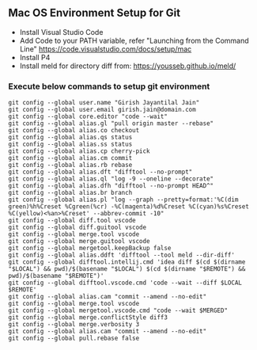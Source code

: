 ## Mac OS Environment Setup for Git

* Install Visual Studio Code
* Add Code to your PATH variable, refer "Launching from the Command Line" https://code.visualstudio.com/docs/setup/mac
* Install P4
* Install meld for directory diff from: https://yousseb.github.io/meld/

### Execute below commands to setup git environment

```
git config --global user.name "Girish Jayantilal Jain"
git config --global user.email girish.jain@domain.com
git config --global core.editor "code --wait"
git config --global alias.gl "pull origin master --rebase"
git config --global alias.co checkout
git config --global alias.qs status
git config --global alias.ss status
git config --global alias.cp cherry-pick
git config --global alias.cm commit
git config --global alias.rb rebase
git config --global alias.dft "difftool --no-prompt"
git config --global alias.ql "log -9 --oneline --decorate"
git config --global alias.dfh "difftool --no-prompt HEAD^"
git config --global alias.br branch
git config --global alias.pl "log --graph --pretty=format:'%C(dim green)%h%Creset %Cgreen(%cr) -%C(magenta)%d%Creset %C(cyan)%s%Creset %C(yellow)<%an>%Creset' --abbrev-commit -10"
git config --global diff.tool vscode
git config --global diff.guitool vscode
git config --global merge.tool vscode
git config --global merge.guitool vscode
git config --global mergetool.keepBackup false
git config --global alias.ddft 'difftool --tool meld --dir-diff'
git config --global difftool.intellij.cmd 'idea diff $(cd $(dirname "$LOCAL") && pwd)/$(basename "$LOCAL") $(cd $(dirname "$REMOTE") && pwd)/$(basename "$REMOTE")'
git config --global difftool.vscode.cmd 'code --wait --diff $LOCAL $REMOTE'
git config --global alias.cam "commit --amend --no-edit"
git config --global merge.tool vscode
git config --global mergetool.vscode.cmd "code --wait $MERGED"
git config --global merge.conflictStyle diff3
git config --global merge.verbosity 3
git config --global alias.cam "commit --amend --no-edit"
git config --global pull.rebase false
```
